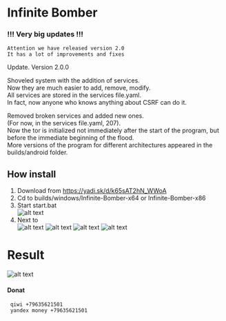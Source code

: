 

# Infinite Bomber

### !!! Very big updates !!!

    Attention we have released version 2.0
    It has a lot of improvements and fixes
    
Update. Version 2.0.0

Shoveled system with the addition of services.   
Now they are much easier to add, remove, modify.    
All services are stored in the services file.yaml.    
In fact, now anyone who knows anything about CSRF can do it.   
  
Removed broken services and added new ones.   
(For now, in the services file.yaml, 207).    
Now the tor is initialized not immediately after the start of the program, but before the immediate beginning of the flood.    
More versions of the program for different architectures appeared in the builds/android folder. 

## How install
   1. Download from https://yadi.sk/d/k65sAT2hN_WWoA
   2. Cd to builds/windows/Infinite-Bomber-x64 or Infinite-Bomber-x86
   3. Start start.bat        
      ![alt text](https://user-images.githubusercontent.com/40857994/64142828-5f00c880-ce16-11e9-874b-95f00930dd40.png)
   4. Next to       
      ![alt text](https://user-images.githubusercontent.com/40857994/64142830-6031f580-ce16-11e9-8531-ecaedff00aec.png)
      ![alt text](https://user-images.githubusercontent.com/40857994/64142832-61632280-ce16-11e9-9ef7-a4411ef303dc.png)
      ![alt text](https://user-images.githubusercontent.com/40857994/64142833-62944f80-ce16-11e9-91da-b9551fe6ef23.png)
      ![alt text](https://user-images.githubusercontent.com/40857994/64142835-63c57c80-ce16-11e9-8256-41cbc8dab64e.png)
#  Result

   ![alt text](https://user-images.githubusercontent.com/40857994/64142837-658f4000-ce16-11e9-966f-ec8a84028c16.png)
   
#### Donat 
     qiwi +79635621501
     yandex money +79635621501
